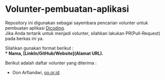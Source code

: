 # Volunter-pembuatan-aplikasi
Repository ini digunakan sebagai sayembara pencarian volunter untuk pembuatan aplikasi [Dicoding](www.dicoding.com). <br>
Jika Anda tertarik untuk menjadi volunter, silahkan lakukan PR(Pull-Request) pada berkas ini ya.  

Silahkan gunakan format berikut :  
**\* Nama, [LinkIn/GitHub/Website](Alamat URL).**  

Berikut adalah daftar volunter yang diterima :  
* Oon Arfiandwi, [oo.or.id](https://oo.or.id).


